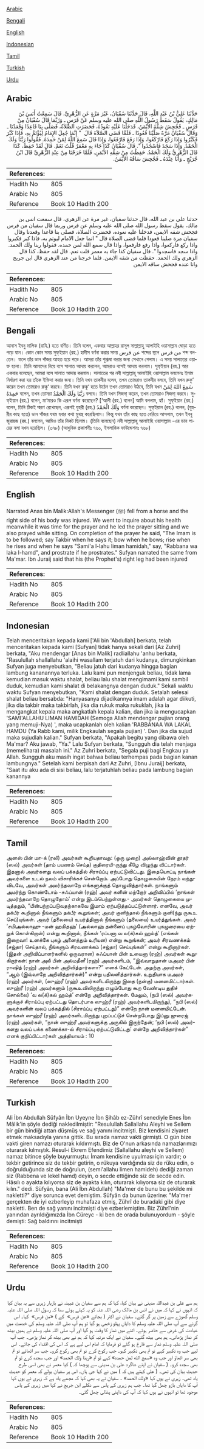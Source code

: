 [Arabic](#arabic)

[Bengali](#bengali)

[English](#english)

[Indonesian](#indonesian)

[Tamil](#tamil)

[Turkish](#turkish)

[Urdu](#urdu)

## Arabic


<div dir="rtl" lang="ar" style={{fontSize:'larger',backgroundColor:'#f8f9fa',padding:20}}>
حَدَّثَنَا عَلِيُّ بْنُ عَبْدِ اللَّهِ، قَالَ حَدَّثَنَا سُفْيَانُ، غَيْرَ مَرَّةٍ عَنِ الزُّهْرِيِّ، قَالَ سَمِعْتُ أَنَسَ بْنَ مَالِكٍ، يَقُولُ سَقَطَ رَسُولُ اللَّهِ صلى الله عليه وسلم عَنْ فَرَسٍ ـ وَرُبَّمَا قَالَ سُفْيَانُ مِنْ فَرَسٍ ـ فَجُحِشَ شِقُّهُ الأَيْمَنُ، فَدَخَلْنَا عَلَيْهِ نَعُودُهُ، فَحَضَرَتِ الصَّلاَةُ، فَصَلَّى بِنَا قَاعِدًا وَقَعَدْنَا ـ وَقَالَ سُفْيَانُ مَرَّةً صَلَّيْنَا قُعُودًا ـ فَلَمَّا قَضَى الصَّلاَةَ قَالَ ‏ "‏ إِنَّمَا جُعِلَ الإِمَامُ لِيُؤْتَمَّ بِهِ، فَإِذَا كَبَّرَ فَكَبِّرُوا وَإِذَا رَكَعَ فَارْكَعُوا، وَإِذَا رَفَعَ فَارْفَعُوا، وَإِذَا قَالَ سَمِعَ اللَّهُ لِمَنْ حَمِدَهُ‏.‏ فَقُولُوا رَبَّنَا وَلَكَ الْحَمْدُ‏.‏ وَإِذَا سَجَدَ فَاسْجُدُوا ‏"‏‏.‏ قَالَ سُفْيَانُ كَذَا جَاءَ بِهِ مَعْمَرٌ قُلْتُ نَعَمْ‏.‏ قَالَ لَقَدْ حَفِظَ، كَذَا قَالَ الزُّهْرِيُّ وَلَكَ الْحَمْدُ‏.‏ حَفِظْتُ مِنْ شِقِّهِ الأَيْمَنِ‏.‏ فَلَمَّا خَرَجْنَا مِنْ عِنْدِ الزُّهْرِيِّ قَالَ ابْنُ جُرَيْجٍ ـ وَأَنَا عِنْدَهُ ـ فَجُحِشَ سَاقُهُ الأَيْمَنُ‏.‏
</div>
<div style={{backgroundColor:'#f8f9fa',padding:20, marginBottom: 10}}><table> <thead> <tr> <th>References:</th> <th></th> </tr> </thead> <tbody><tr><td>Hadith No</td><td>805</td></tr><tr><td>Arabic No</td><td>805</td></tr><tr><td>Reference</td><td>Book 10 Hadith 200</td></tr></tbody></table></div>


<div dir="rtl" lang="ar" style={{fontSize:'larger',backgroundColor:'#f8f9fa',padding:20}}>
حدثنا علي بن عبد الله، قال حدثنا سفيان، غير مرة عن الزهري، قال سمعت انس بن مالك، يقول سقط رسول الله صلى الله عليه وسلم عن فرس وربما قال سفيان من فرس فجحش شقه الايمن، فدخلنا عليه نعوده، فحضرت الصلاة، فصلى بنا قاعدا وقعدنا وقال سفيان مرة صلينا قعودا فلما قضى الصلاة قال " انما جعل الامام ليوتم به، فاذا كبر فكبروا واذا ركع فاركعوا، واذا رفع فارفعوا، واذا قال سمع الله لمن حمده. فقولوا ربنا ولك الحمد. واذا سجد فاسجدوا ". قال سفيان كذا جاء به معمر قلت نعم. قال لقد حفظ، كذا قال الزهري ولك الحمد. حفظت من شقه الايمن. فلما خرجنا من عند الزهري قال ابن جريج وانا عنده فجحش ساقه الايمن
</div>
<div style={{backgroundColor:'#f8f9fa',padding:20, marginBottom: 10}}><table> <thead> <tr> <th>References:</th> <th></th> </tr> </thead> <tbody><tr><td>Hadith No</td><td>805</td></tr><tr><td>Arabic No</td><td>805</td></tr><tr><td>Reference</td><td>Book 10 Hadith 200</td></tr></tbody></table></div>

## Bengali


<div dir="ltr" lang="bn" style={{fontSize:'larger',backgroundColor:'#f8f9fa',padding:20}}>
আনাস ইবনু মালিক (রাযি.) হতে বর্ণিত। তিনি বলেন, একবার আল্লাহর রাসূল সাল্লাল্লাহু আলাইহি ওয়াসাল্লাম ঘোড়া হতে পড়ে যান। কোন কোন সময় সুফ্ইয়ান (রহ.) হাদীস বর্ণনা করার সময় عن فرس শব্দের স্থলে من فرس শব্দ বলতেন। ফলে তাঁর ডান পাঁজর আহত হয়ে পড়ে। আমরা তাঁর শুশ্রূষা করার জন্য সেখানে গেলাম। এ সময় সালাতের ওয়াক্ত হলো। তিনি আমাদের নিয়ে বসে সালাত আদায় করলেন, আমরাও বসেই আদায় করলাম। সুফ্ইয়ান (রহ.) আর একবার বলেছেন, আমরা বসে সালাত আদায় করলাম। সালাতের পর নবী সাল্লাল্লাহু আলাইহি ওয়াসাল্লাম বললেনঃ ইমাম নির্ধারণ করা হয় তাঁকে ইক্তিদা করার জন্য। তিনি যখন তাকবীর বলেন, তখন তোমরাও তাকবীর বলবে, তিনি যখন রুকূ‘ করেন তখন তোমরাও রুকূ‘ করবে। তিনি যখন রুকূ‘ হতে উঠেন তখন তোমরাও উঠবে, তিনি যখন سَمِعَ اللهُ لِمَنْ حَمِدَهُ বলেন, তখন তোমরা رَبَّنَا وَلَكَ الْحَمْدُ বলবে। তিনি যখন সিজদা্ করেন, তখন তোমরাও সিজদা্ করবে। সুফ্ইয়ান (রহ.) বলেন, মা‘মারও কি এরূপ বর্ণনা করেছেন? [‘আলী (রহ.) বলেন] আমি বললাম, হ্যাঁ। সুফ্ইয়ান (রহ.) বলেন, তিনি ঠিকই স্মরণ রেখেছেন, এরূপই যুহরী (রহ.) وَلَكَ الْحَمْدُ বর্ণনা করেছেন। সুফ্ইয়ান (রহ.) বলেন, (যুহরীর কাছ হতে) ডান পাঁজর যখম হবার কথা মুখস্থ করেছিলাম। কিন্তু যখন তাঁর কাছ হতে বেরিয়ে আসলাম, তখন ইবনু জুরায়জ (রহ.) বললেন, আমিও তাঁর নিকট ছিলাম। (তিনি বলেছেন) নবী সাল্লাল্লাহু আলাইহি ওয়াসাল্লাম -এর ডান পায়ের নলা যখম হয়েছিল। (৩৭৮) (আধুনিক প্রকাশনীঃ ৭৬০, ইসলামিক ফাউন্ডেশনঃ ৭৬৮)
</div>
<div style={{backgroundColor:'#f8f9fa',padding:20, marginBottom: 10}}><table> <thead> <tr> <th>References:</th> <th></th> </tr> </thead> <tbody><tr><td>Hadith No</td><td>805</td></tr><tr><td>Arabic No</td><td>805</td></tr><tr><td>Reference</td><td>Book 10 Hadith 200</td></tr></tbody></table></div>

## English


<div dir="ltr" lang="en" style={{fontSize:'larger',backgroundColor:'#f8f9fa',padding:20}}>
Narrated Anas bin Malik:Allah's Messenger (ﷺ) fell from a horse and the right side of his body was injured. We went to inquire about his health meanwhile it was time for the prayer and he led the prayer sitting and we also prayed while sitting. On completion of the prayer he said, "The Imam is to be followed; say Takbir when he says it; bow when he bows; rise when he rises and when he says "Sami'a l-lahu liman hamidah," say, "Rabbana wa laka l-hamd", and prostrate if he prostrates." Sufyan narrated the same from Ma'mar. Ibn Juraij said that his (the Prophet's) right leg had been injured
</div>
<div style={{backgroundColor:'#f8f9fa',padding:20, marginBottom: 10}}><table> <thead> <tr> <th>References:</th> <th></th> </tr> </thead> <tbody><tr><td>Hadith No</td><td>805</td></tr><tr><td>Arabic No</td><td>805</td></tr><tr><td>Reference</td><td>Book 10 Hadith 200</td></tr></tbody></table></div>

## Indonesian


<div dir="ltr" lang="id" style={{fontSize:'larger',backgroundColor:'#f8f9fa',padding:20}}>
Telah menceritakan kepada kami ['Ali bin 'Abdullah] berkata, telah menceritakan kepada kami [Sufyan] tidak hanya sekali dari [Az Zuhri] berkata, "Aku mendengar [Anas bin Malik] radliallahu 'anhu berkata, "Rasulullah shallallahu 'alaihi wasallam terjatuh dari kudanya, dimungkinkan Sufyan juga menyebutkan, "Beliau jatuh dari kudanya hingga bagian lambung kananannya terluka. Lalu kami pun menjenguk beliau, tidak lama kemudian masuk waktu shalat, beliau lalu shalat mengimami kami sambil duduk, kemudian kami shalat di belakangnya dengan duduk." Sekali waktu waktu Sufyan menyebutkan, "Kami shalat dengan duduk. Setalah selesai shalat beliau bersabda: "Hanyasanya dijadikannya imam adalah agar diikuti, jika dia takbir maka takbirlah, jika dia rukuk maka rukuklah, jika ia mengangkat kepala maka angkatlah kepala kalian, dan jika ia mengucapkan 'SAMI'ALLAHU LIMAN HAMIDAH (Semoga Allah mendengar pujian orang yang memuji-Nya) ', maka ucapkanlah oleh kalian 'RABBANAA WA LAKAL HAMDU (Ya Rabb kami, milik Engkaulah segala pujian) '. Dan jika dia sujud maka sujudlah kalian." Sufyan berkata, "Apakah begitu yang dibawa oleh Ma'mar? Aku jawab, "Ya." Lalu Sufyan berkata, "Sungguh dia telah menjaga (memelihara) masalah ini." Az Zuhri berkata, "Segala puji bagi Engkau ya Allah. Sungguh aku masih ingat bahwa beliau terhempas pada bagian kanan lambungnya." Setelah kami berpisah dari Az Zuhri, [Ibnu Juraij] berkata, "Saat itu aku ada di sisi beliau, lalu terjatuhlah beliau pada lambung bagian kanannya
</div>
<div style={{backgroundColor:'#f8f9fa',padding:20, marginBottom: 10}}><table> <thead> <tr> <th>References:</th> <th></th> </tr> </thead> <tbody><tr><td>Hadith No</td><td>805</td></tr><tr><td>Arabic No</td><td>805</td></tr><tr><td>Reference</td><td>Book 10 Hadith 200</td></tr></tbody></table></div>

## Tamil


<div dir="ltr" lang="ta" style={{fontSize:'larger',backgroundColor:'#f8f9fa',padding:20}}>
அனஸ் பின் மா-க் (ரலி) அவர்கள் கூறியதாவது: (ஒரு முறை) அல்லாஹ்வின் தூதர் (ஸல்) அவர்கள் (தாம் பயணம் செய்த) குதிரையி-ருந்து கீழே விழுந்து விட்டார்கள். இதனால் அவர்களது வலப் பக்கத்தில் சிராய்ப்பு ஏற்பட்டுவிட்டது. இதையொட்டி நாங்கள் அவர்களை உடல் நலம் விசாரிக்கச் சென்றோம். அப்போது தொழுகையின் நேரம் வந்துவிடவே, அவர்கள் அமர்ந்தவாறே எங்களுக்குத் தொழுவித்தார்கள். நாங்களும் அமர்ந்து கொண்டோம் -சுஃப்யான் (ரஹ்) அவர் களின் மற்றோர் அறிவிப்பில் ‘நாங்கள் அமர்ந்தவாறே தொழுதோம்’ என்று இடம்பெற்றுள்ளது.- அவர்கள் தொழுகையை முடித்ததும், “பின்பற்றப்படுவதற்காகவே இமாம் ஏற்படுத்தப்பட்டுள்ளார். எனவே, அவர் தக்பீர் கூறினால் நீங்களும் தக்பீர் கூறுங்கள்; அவர் குனிந்தால் நீங்களும் குனி(ந்து ருகூஉ செய்)யுங்கள். அவர் (தலையை) உயர்த்தினால் நீங்களும் (தலையை) உயர்த்துங்கள். அவர் ‘சமிஅல்லாஹு -மன் ஹமிதஹ்’ (அல்லாஹ் தன்னைப் புகழ்வோரின் புகழுரையை ஏற்றுக் கொள்கிறான்) என்று கூறினால், நீங்கள் ‘ரப்பனா வ ல(க்)கல் ஹம்த்’ (எங்கள் இறைவா! உனக்கே புகழ் அனைத்தும் உரியன) என்று கூறுங்கள்; அவர் சிரவணக்கம் (சஜ்தா) செய்தால், நீங்களும் சிரவணக்கம் (சஜ்தா) செய்யுங்கள்” என்று கூறினார்கள். (இதன் அறிவிப்பாளர்களில் ஒருவரான) சுஃப்யான் பின் உயைனா (ரஹ்) அவர்கள் கூறுகிறார்கள்: நான் அலீ பின் அல்மதீனீ (ரஹ்) அவர்களிடம், “இவ்வாறுதான் மஅமர் பின் ராஷித் (ரஹ்) அவர்கள் அறிவித்தார்களா?” எனக் கேட்டேன். அதற்கு அவர்கள், “ஆம் (இவ்வாறே அறிவித்தார்கள்)” என்று பதிலளித்தார்கள். உறுதியாக மஅமர் (ரஹ்) அவர்கள், (ஸுஹ்ரீ (ரஹ்) அவர்களிடமிருந்து இதை (நன்கு) மனனமிட்டார்கள். ஸுஹ்ரீ (ரஹ்) அவர்களும் (ருகூஉவிலிருந்து எழும்போது கூற வேண்டிய துதிச் சொல்லை) ‘வ ல(க்)கல் ஹம்த்’ என்றே அறிவித்தார்கள். மேலும், (நபி (ஸல்) அவர்களுக்குச் சிராய்ப்பு ஏற்பட்டது தொடர்பாக ஸுஹ்ரீ (ரஹ்) அவர்களிடமிருந்து), “நபி (ஸல்) அவர்களின் வலப் பக்கத்தில் (சிராய்ப்பு ஏற்பட்டது)” என்றே நான் மனனமிட்டேன். நாங்கள் ஸுஹ்ரீ (ரஹ்) அவர்களிடமிருந்து புறப்பட்டுச் சென்றபோது இப்னு ஜுரைஜ் (ரஹ்) அவர்கள், “நான் ஸுஹ்ரீ அவர்களுக்கு அருகில் இருந்தேன்; ‘நபி (ஸல்) அவர்களது வலப் பக்க கணைக்கா-ல் சிராய்ப்பு ஏற்பட்டுவிட்டது’ என்றே அறிவித்தார்கள்” எனக் குறிப்பிட்டார்கள் அத்தியாயம் : 10
</div>
<div style={{backgroundColor:'#f8f9fa',padding:20, marginBottom: 10}}><table> <thead> <tr> <th>References:</th> <th></th> </tr> </thead> <tbody><tr><td>Hadith No</td><td>805</td></tr><tr><td>Arabic No</td><td>805</td></tr><tr><td>Reference</td><td>Book 10 Hadith 200</td></tr></tbody></table></div>

## Turkish


<div dir="ltr" lang="tr" style={{fontSize:'larger',backgroundColor:'#f8f9fa',padding:20}}>
Ali İbn Abdullah Süfyân İbn Uyeyne İbn Şihâb ez-Zührî senediyle Enes İbn Mâlik'in şöyle dediği nakledilmiştir: "Resulullah Sallallahu Aleyhi ve Sellem bir gün bindiği attan düşmüş ve sağ yanını incitmişti. Biz kendisini ziyaret etmek maksadıyla yanına gittik. Bu sırada namaz vakti girmişti. O gün bize vakti giren namazı oturarak kıldırmıştı. Biz de O'nun arkasında namazlarımızı oturarak kılmıştık. Resul-i Ekrem Efendimiz (Sallallahu aleyhi ve Sellem) namaz bitince şöyle buyurmuştu: İmam kendisine uyulması için vardır; o tekbir getirince siz de tekbir getirin, o rükuya vardığında siz de rüku edin, o doğrulduğunda siz de doğrulun, (semi'allahu limen hamideh) dediği zaman siz (Rabbena ve lekel hamd) deyin, o secde ettiğinde siz de secde edin. Hâsılı o ayakta kılıyorsa siz de ayakta kılın, oturarak kılıyorsa siz de oturarak kılın." dedi. Süfyân, bana (Ali İbn Abdullah) "Ma'mer de bunu bu şekilde mi nakletti?" diye sorunca evet demiştim. Süfyân da bunun üzerine: "Ma'mer gerçekten de iyi ezberleyip muhafaza etmiş, Zührî de buradaki gibi diye nakletti. Ben de sağ yanını incitmişti diye ezberlemiştim. Biz Zührî'nin yanından ayrıldığımızda İbn Cüreyc - ki ben de orada bulunuyordum - şöyle demişti: Sağ baldırını in­citmişti
</div>
<div style={{backgroundColor:'#f8f9fa',padding:20, marginBottom: 10}}><table> <thead> <tr> <th>References:</th> <th></th> </tr> </thead> <tbody><tr><td>Hadith No</td><td>805</td></tr><tr><td>Arabic No</td><td>805</td></tr><tr><td>Reference</td><td>Book 10 Hadith 200</td></tr></tbody></table></div>

## Urdu


<div dir="rtl" lang="ur" style={{fontSize:'larger',backgroundColor:'#f8f9fa',padding:20}}>
ہم سے علی بن عبداللہ مدینی نے بیان کیا، کہا کہ ہم سے سفیان بن عیینہ نے باربار زہری سے یہ بیان کیا کہ انہوں نے کہا کہ میں نے انس بن مالک رضی اللہ عنہ کو یہ کہتے ہوئے سنا کہ رسول اللہ صلی اللہ علیہ وسلم گھوڑے سے زمین پر گر گئے۔ سفیان نے اکثر ( بجائے «عن فرس» ‏‏‏‏ کے ) «من فرس» ‏‏‏‏ کہا۔ اس گرنے سے آپ صلی اللہ علیہ وسلم کا دایاں پہلو زخمی ہو گیا تو ہم آپ صلی اللہ علیہ وسلم کی خدمت میں عیادت کی غرض سے حاضر ہوئے۔ اتنے میں نماز کا وقت ہو گیا اور آپ صلی اللہ علیہ وسلم نے ہمیں بیٹھ کر نماز پڑھائی۔ ہم بھی بیٹھ گئے۔ سفیان نے ایک مرتبہ کہا کہ ہم نے بھی بیٹھ کر نماز پڑھی۔ جب آپ صلی اللہ علیہ وسلم نماز سے فارغ ہو گئے تو فرمایا کہ امام اس لیے ہے کہ اس کی اقتداء کی جائے۔ اس لیے جب وہ تکبیر کہے تو تم بھی تکبیر کہو۔ جب رکوع کرے تو تم بھی رکوع کرو۔ جب سر اٹھائے تو تم بھی سر اٹھاؤ اور جب وہ «سمع الله لمن حمده‏» کہے تو تم «ربنا ولك الحمد‏» اور جب سجدہ کرے تو تم بھی سجدہ کرو۔ ( سفیان نے اپنے شاگرد علی بن مدینی سے پوچھا کہ ) کیا معمر نے بھی اسی طرح حدیث بیان کی تھی۔ ( علی کہتے ہیں کہ ) میں نے کہا جی ہاں۔ اس پر سفیان بولے کہ معمر کو حدیث یاد تھی۔ زہری نے یوں کہا «ولك الحمد‏» ۔ سفیان نے یہ بھی کہا کہ مجھے یاد ہے کہ زہری نے یوں کہا آپ کا دایاں بازو چھل گیا تھا۔ جب ہم زہری کے پاس سے نکلے ابن جریج نے کہا میں زہری کے پاس موجود تھا تو انہوں نے یوں کہا کہ آپ کی داہنی پنڈلی چھل گئی۔
</div>
<div style={{backgroundColor:'#f8f9fa',padding:20, marginBottom: 10}}><table> <thead> <tr> <th>References:</th> <th></th> </tr> </thead> <tbody><tr><td>Hadith No</td><td>805</td></tr><tr><td>Arabic No</td><td>805</td></tr><tr><td>Reference</td><td>Book 10 Hadith 200</td></tr></tbody></table></div>